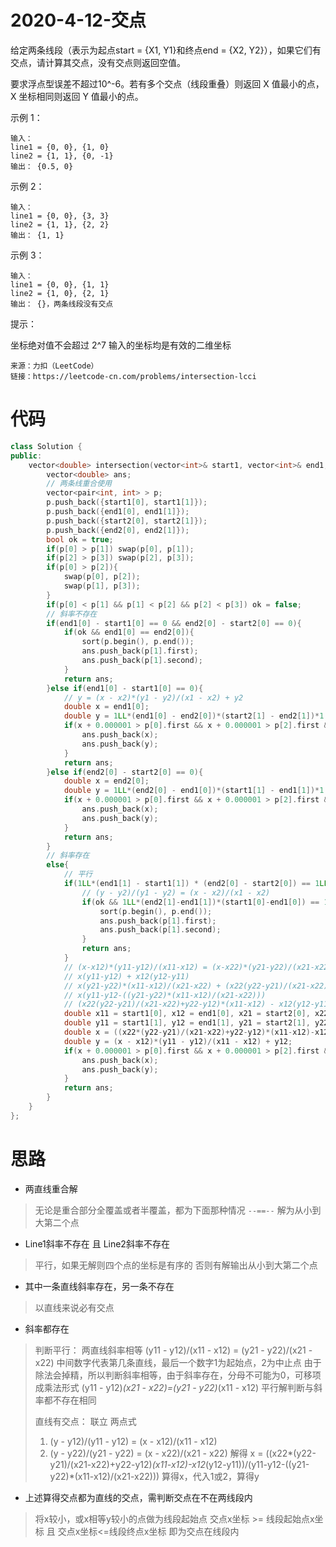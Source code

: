 # 2020-4-12-交点

给定两条线段（表示为起点start = {X1, Y1}和终点end = {X2, Y2}），如果它们有交点，请计算其交点，没有交点则返回空值。

要求浮点型误差不超过10^-6。若有多个交点（线段重叠）则返回 X 值最小的点，X 坐标相同则返回 Y 值最小的点。


示例 1：
```
输入：
line1 = {0, 0}, {1, 0}
line2 = {1, 1}, {0, -1}
输出： {0.5, 0}
```
示例 2：
```
输入：
line1 = {0, 0}, {3, 3}
line2 = {1, 1}, {2, 2}
输出： {1, 1}
```
示例 3：
```
输入：
line1 = {0, 0}, {1, 1}
line2 = {1, 0}, {2, 1}
输出： {}，两条线段没有交点
```

提示：

坐标绝对值不会超过 2^7
输入的坐标均是有效的二维坐标
```
来源：力扣（LeetCode）
链接：https://leetcode-cn.com/problems/intersection-lcci
```

# 代码

```cpp
class Solution {
public:
    vector<double> intersection(vector<int>& start1, vector<int>& end1, vector<int>& start2, vector<int>& end2) {
        vector<double> ans;
        // 两条线重合使用
        vector<pair<int, int> > p;
        p.push_back({start1[0], start1[1]});
        p.push_back({end1[0], end1[1]});
        p.push_back({start2[0], start2[1]});
        p.push_back({end2[0], end2[1]});
        bool ok = true;
        if(p[0] > p[1]) swap(p[0], p[1]);
        if(p[2] > p[3]) swap(p[2], p[3]);
        if(p[0] > p[2]){
            swap(p[0], p[2]);
            swap(p[1], p[3]);
        }
        if(p[0] < p[1] && p[1] < p[2] && p[2] < p[3]) ok = false;
        // 斜率不存在
        if(end1[0] - start1[0] == 0 && end2[0] - start2[0] == 0){
            if(ok && end1[0] == end2[0]){
                sort(p.begin(), p.end());
                ans.push_back(p[1].first);
                ans.push_back(p[1].second);
            }
            return ans;
        }else if(end1[0] - start1[0] == 0){
            // y = (x - x2)*(y1 - y2)/(x1 - x2) + y2
            double x = end1[0];
            double y = 1LL*(end1[0] - end2[0])*(start2[1] - end2[1])*1.0/(start2[0] - end2[0]) + end2[1];
            if(x + 0.000001 > p[0].first && x + 0.000001 > p[2].first && x - 0.000001 < p[1].first && x - 0.000001 < p[3].first){
                ans.push_back(x);
                ans.push_back(y);
            }
            return ans;
        }else if(end2[0] - start2[0] == 0){
            double x = end2[0];
            double y = 1LL*(end2[0] - end1[0])*(start1[1] - end1[1])*1.0/(start1[0] - end1[0]) + end1[1];
            if(x + 0.000001 > p[0].first && x + 0.000001 > p[2].first && x - 0.000001 < p[1].first && x - 0.000001 < p[3].first){
                ans.push_back(x);
                ans.push_back(y);
            }
            return ans;
        }
        // 斜率存在
        else{
            // 平行
            if(1LL*(end1[1] - start1[1]) * (end2[0] - start2[0]) == 1LL*(end1[0] - start1[0])*(end2[1] - start2[1])){
                // (y - y2)/(y1 - y2) = (x - x2)/(x1 - x2)
                if(ok && 1LL*(end2[1]-end1[1])*(start1[0]-end1[0]) == 1LL*(end2[0]-end1[0])*(start1[1]-end1[1])){
                    sort(p.begin(), p.end());
                    ans.push_back(p[1].first);
                    ans.push_back(p[1].second);
                }
                return ans;
            }
            // (x-x12)*(y11-y12)/(x11-x12) = (x-x22)*(y21-y22)/(x21-x22) + y22 - y12 
            // x(y11-y12) + x12(y12-y11)
            // x(y21-y22)*(x11-x12)/(x21-x22) + (x22(y22-y21)/(x21-x22)+y22-y12)*(x11-x12)
            // x(y11-y12-((y21-y22)*(x11-x12)/(x21-x22)))
            // (x22(y22-y21)/(x21-x22)+y22-y12)*(x11-x12) - x12(y12-y11)
            double x11 = start1[0], x12 = end1[0], x21 = start2[0], x22 = end2[0];
            double y11 = start1[1], y12 = end1[1], y21 = start2[1], y22 = end2[1];
            double x = ((x22*(y22-y21)/(x21-x22)+y22-y12)*(x11-x12)-x12*(y12-y11))/(y11-y12-((y21-y22)*(x11-x12)/(x21-x22)));
            double y = (x - x12)*(y11 - y12)/(x11 - x12) + y12;
            if(x + 0.000001 > p[0].first && x + 0.000001 > p[2].first && x - 0.000001 < p[1].first && x - 0.000001 < p[3].first){
                ans.push_back(x);
                ans.push_back(y);
            }
            return ans;
        }
    }
};
```

# 思路

+ 两直线重合解
> 无论是重合部分全覆盖或者半覆盖，都为下面那种情况
> `--==--` 解为从小到大第二个点

+ Line1斜率不存在 且 Line2斜率不存在
> 平行，如果无解则四个点的坐标是有序的
> 否则有解输出从小到大第二个点

+ 其中一条直线斜率存在，另一条不存在
> 以直线来说必有交点

+ 斜率都存在
> 判断平行： 两直线斜率相等
> (y11 - y12)/(x11 - x12) = (y21 - y22)/(x21 - x22)
> 中间数字代表第几条直线，最后一个数字1为起始点，2为中止点
> 由于除法会掉精，所以判断斜率相等，由于斜率存在，分母不可能为0，可移项成乘法形式
> (y11 - y12)*(x21 - x22)=(y21 - y22)*(x11 - x12)
> 平行解判断与斜率都不存在相同
>  
> 直线有交点：
> 联立 两点式
> 1. (y - y12)/(y11 - y12) = (x - x12)/(x11 - x12)
> 2. (y - y22)/(y21 - y22) = (x - x22)/(x21 - x22)
> 解得 x = ((x22*(y22-y21)/(x21-x22)+y22-y12)*(x11-x12)-x12*(y12-y11))/(y11-y12-((y21-y22)*(x11-x12)/(x21-x22)))
> 算得x，代入1或2，算得y

+ 上述算得交点都为直线的交点，需判断交点在不在两线段内
> 将x较小，或x相等y较小的点做为线段起始点
> 交点x坐标 >= 线段起始点x坐标 且 交点x坐标<=线段终点x坐标 即为交点在线段内
